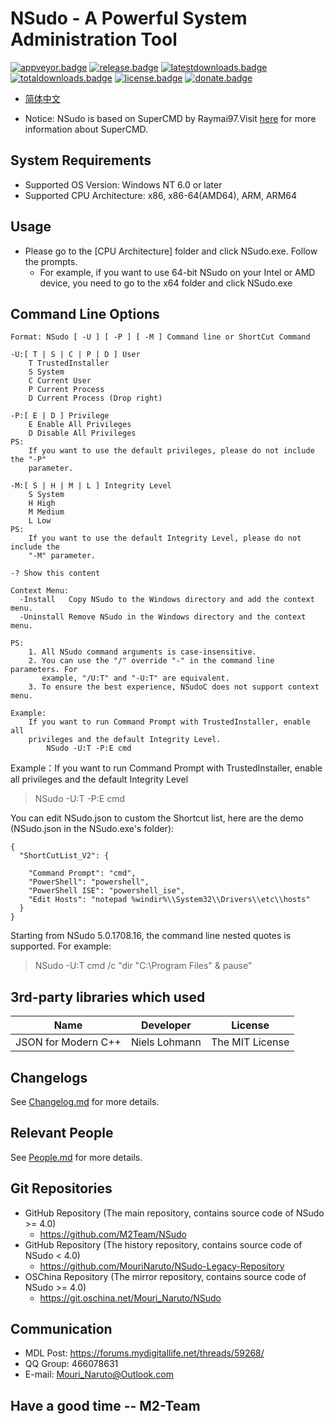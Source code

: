 # NSudo - A Powerful System Administration Tool

[![appveyor.badge]][appveyor.link] 
[![release.badge]][release.link]
[![latestdownloads.badge]][latestdownloads.link]
[![totaldownloads.badge]][totaldownloads.link]
[![license.badge]][license.link]
[![donate.badge]][donate.link]

- [简体中文](自述.md)

- Notice: NSudo is based on SuperCMD by Raymai97.Visit 
  [here](http://bbs.pcbeta.com/viewthread-1508863-1-1.html "here") for more 
  information about SuperCMD.

## System Requirements
- Supported OS Version: Windows NT 6.0 or later
- Supported CPU Architecture: x86, x86-64(AMD64), ARM, ARM64

## Usage
- Please go to the [CPU Architecture] folder and click NSudo.exe. Follow the 
  prompts.
  - For example, if you want to use 64-bit NSudo on your Intel or AMD device,
    you need to go to the x64 folder and click NSudo.exe

## Command Line Options
```
Format: NSudo [ -U ] [ -P ] [ -M ] Command line or ShortCut Command

-U:[ T | S | C | P | D ] User
    T TrustedInstaller
    S System
    C Current User
    P Current Process
    D Current Process (Drop right)

-P:[ E | D ] Privilege
    E Enable All Privileges
    D Disable All Privileges
PS:
    If you want to use the default privileges, please do not include the "-P"
    parameter.

-M:[ S | H | M | L ] Integrity Level
    S System
    H High
    M Medium
    L Low
PS:
    If you want to use the default Integrity Level, please do not include the 
    "-M" parameter.

-? Show this content

Context Menu:
  -Install   Copy NSudo to the Windows directory and add the context menu.
  -Uninstall Remove NSudo in the Windows directory and the context menu. 

PS:
    1. All NSudo command arguments is case-insensitive.
    2. You can use the "/" override "-" in the command line parameters. For 
       example, "/U:T" and "-U:T" are equivalent.
    3. To ensure the best experience, NSudoC does not support context menu.

Example:
    If you want to run Command Prompt with TrustedInstaller, enable all 
    privileges and the default Integrity Level.
        NSudo -U:T -P:E cmd
```
Example：If you want to run Command Prompt with TrustedInstaller, enable all 
privileges and the default Integrity Level
> NSudo -U:T -P:E cmd

You can edit NSudo.json to custom the Shortcut list, here are the demo 
(NSudo.json in the NSudo.exe's folder):
```
{
  "ShortCutList_V2": {

    "Command Prompt": "cmd",
    "PowerShell": "powershell",
    "PowerShell ISE": "powershell_ise",
    "Edit Hosts": "notepad %windir%\\System32\\Drivers\\etc\\hosts"
  }
}
```
Starting from NSudo 5.0.1708.16, the command line nested quotes is supported. 
For example: 
> NSudo -U:T cmd /c "dir "C:\Program Files" & pause"

## 3rd-party libraries which used
Name                          | Developer     | License
------------------------------|---------------|-----------------
JSON for Modern C++           | Niels Lohmann | The MIT License

## Changelogs
See [Changelog.md](Changelog.md) for more details.

## Relevant People 
See [People.md](People.md) for more details.

## Git Repositories
- GitHub Repository (The main repository, contains source code of NSudo >= 4.0)
  - https://github.com/M2Team/NSudo
- GitHub Repository (The history repository, contains source code of NSudo < 4.0)
  - https://github.com/MouriNaruto/NSudo-Legacy-Repository
- OSChina Repository (The mirror repository, contains source code of NSudo >= 4.0) 
  - https://git.oschina.net/Mouri_Naruto/NSudo

## Communication
- MDL Post: https://forums.mydigitallife.net/threads/59268/
- QQ Group: 466078631
- E-mail: Mouri_Naruto@Outlook.com

## Have a good time -- M2-Team

[appveyor.badge]: https://ci.appveyor.com/api/projects/status/github/M2Team/NSudo?branch=master&svg=true
[appveyor.link]: https://ci.appveyor.com/project/MouriNaruto/nsudo
[release.badge]: https://img.shields.io/github/release/M2Team/NSudo.svg
[release.link]: https://github.com/M2Team/NSudo/releases/latest
[latestdownloads.badge]: https://img.shields.io/github/downloads/M2Team/NSudo/latest/total.svg
[latestdownloads.link]: https://github.com/M2Team/NSudo/releases/latest
[totaldownloads.badge]: https://img.shields.io/github/downloads/M2Team/NSudo/total.svg
[totaldownloads.link]: https://github.com/M2Team/NSudo/releases
[license.badge]: https://img.shields.io/github/license/M2Team/NSudo.svg
[license.link]: LICENSE
[donate.badge]: https://img.shields.io/badge/PayPal-Donate-blue.svg
[donate.link]: https://www.paypal.me/MouriNaruto
